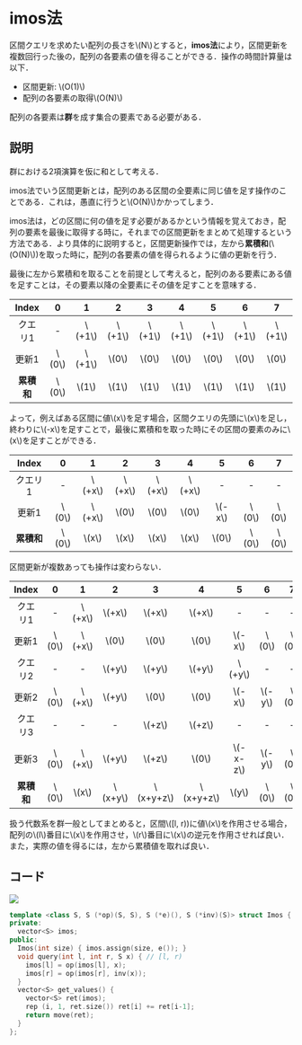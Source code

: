# imos法
区間クエリを求めたい配列の長さを\\(N\\)とすると，**imos法**により，区間更新を複数回行った後の，配列の各要素の値を得ることができる．操作の時間計算量は以下．
- 区間更新: \\(O(1)\\)
- 配列の各要素の取得\\(O(N)\\)

配列の各要素は**群**を成す集合の要素である必要がある．

## 説明
群における2項演算を仮に和として考える．

imos法でいう区間更新とは，配列のある区間の全要素に同じ値を足す操作のことである．これは，愚直に行うと\\(O(N)\\)かかってしまう．

imos法は，どの区間に何の値を足す必要があるかという情報を覚えておき，配列の要素を最後に取得する時に，それまでの区間更新をまとめて処理するという方法である．より具体的に説明すると，区間更新操作では，左から**累積和**(\\(O(N)\\))を取った時に，配列の各要素の値を得られるように値の更新を行う．

最後に左から累積和を取ることを前提として考えると，配列のある要素にある値を足すことは，その要素以降の全要素にその値を足すことを意味する．

|Index|0|1|2|3|4|5|6|7|
|:-:|:-:|:-:|:-:|:-:|:-:|:-:|:-:|:-:|
|クエリ1|-|\\(+1\\)|\\(+1\\)|\\(+1\\)|\\(+1\\)|\\(+1\\)|\\(+1\\)|\\(+1\\)|
|更新1|\\(0\\)|\\(+1\\)|\\(0\\)|\\(0\\)|\\(0\\)|\\(0\\)|\\(0\\)|\\(0\\)|
|**累積和**|\\(0\\)|\\(1\\)|\\(1\\)|\\(1\\)|\\(1\\)|\\(1\\)|\\(1\\)|\\(1\\)|

よって，例えばある区間に値\\(x\\)を足す場合，区間クエリの先頭に\\(x\\)を足し，終わりに\\(-x\\)を足すことで，最後に累積和を取った時にその区間の要素のみに\\(x\\)を足すことができる．

|Index|0|1|2|3|4|5|6|7|
|:-:|:-:|:-:|:-:|:-:|:-:|:-:|:-:|:-:|
|クエリ1|-|\\(+x\\)|\\(+x\\)|\\(+x\\)|\\(+x\\)|-|-|-|
|更新1|\\(0\\)|\\(+x\\)|\\(0\\)|\\(0\\)|\\(0\\)|\\(-x\\)|\\(0\\)|\\(0\\)|
|**累積和**|\\(0\\)|\\(x\\)|\\(x\\)|\\(x\\)|\\(x\\)|\\(0\\)|\\(0\\)|\\(0\\)|

区間更新が複数あっても操作は変わらない．

|Index|0|1|2|3|4|5|6|7|
|:-:|:-:|:-:|:-:|:-:|:-:|:-:|:-:|:-:|
|クエリ1|-|\\(+x\\)|\\(+x\\)|\\(+x\\)|\\(+x\\)|-|-|-|
|更新1|\\(0\\)|\\(+x\\)|\\(0\\)|\\(0\\)|\\(0\\)|\\(-x\\)|\\(0\\)|\\(0\\)|
|クエリ2|-|-|\\(+y\\)|\\(+y\\)|\\(+y\\)|\\(+y\\)|-|-|
|更新2|\\(0\\)|\\(+x\\)|\\(+y\\)|\\(0\\)|\\(0\\)|\\(-x\\)|\\(-y\\)|\\(0\\)|
|クエリ3|-|-|-|\\(+z\\)|\\(+z\\)|-|-|-|
|更新3|\\(0\\)|\\(+x\\)|\\(+y\\)|\\(+z\\)|\\(0\\)|\\(-x-z\\)|\\(-y\\)|\\(0\\)|
|**累積和**|\\(0\\)|\\(x\\)|\\(x+y\\)|\\(x+y+z\\)|\\(x+y+z\\)|\\(y\\)|\\(0\\)|\\(0\\)|

扱う代数系を群一般としてまとめると，区間\\([l, r))に値\\(x\\)を作用させる場合，配列の\\(l\\)番目に\\(x\\)を作用させ，\\(r\\)番目に\\(x\\)の逆元を作用させれば良い．また，実際の値を得るには，左から累積値を取れば良い．

## コード
[![](https://img.shields.io/badge/verify-passing-brightgreen)](https://atcoder.jp/contests/abc183/submissions/29193241)

```cpp
template <class S, S (*op)(S, S), S (*e)(), S (*inv)(S)> struct Imos {
private:
  vector<S> imos;
public:
  Imos(int size) { imos.assign(size, e()); }
  void query(int l, int r, S x) { // [l, r)
    imos[l] = op(imos[l], x);
    imos[r] = op(imos[r], inv(x));
  }
  vector<S> get_values() {
    vector<S> ret(imos);
    rep (i, 1, ret.size()) ret[i] += ret[i-1];
    return move(ret);
  }
};
```